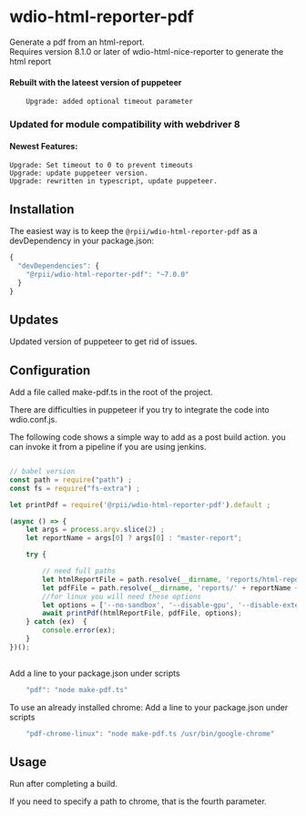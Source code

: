 # wdio-html-reporter-pdf
Generate a pdf from an html-report.  
Requires version 8.1.0 or later of wdio-html-nice-reporter to generate the html report
#### Rebuilt with the lateest version of puppeteer
        Upgrade: added optional timeout parameter
### Updated for module compatibility with webdriver 8
#### Newest Features:

    Upgrade: Set timeout to 0 to prevent timeouts
    Upgrade: update puppeteer version.  
    Upgrade: rewritten in typescript, update puppeteer.  


## Installation

The easiest way is to keep the `@rpii/wdio-html-reporter-pdf` as a devDependency in your package.json:

```javascript
{
  "devDependencies": {
    "@rpii/wdio-html-reporter-pdf": "~7.0.0"
  }
}
```
## Updates

Updated version of puppeteer to get rid of issues.


## Configuration
Add a file called make-pdf.ts in the root of the project.

There are difficulties in puppeteer if you try to integrate the code into wdio.conf.js.

The following code shows a simple way to add as a post build action.  you can invoke it from a pipeline if you are using jenkins.


```javascript / babel

// babel version
const path = require("path") ;
const fs = require("fs-extra") ;

let printPdf = require('@rpii/wdio-html-reporter-pdf').default ;

(async () => {
    let args = process.argv.slice(2) ;
    let reportName = args[0] ? args[0] : "master-report";

    try {

        // need full paths
        let htmlReportFile = path.resolve(__dirname, 'reports/html-reports/' + reportName + '.html');
        let pdfFile = path.resolve(__dirname, 'reports/' + reportName + '.pdf');
        //for linux you will need these options
        let options = ['--no-sandbox', '--disable-gpu', '--disable-extensions'];
        await printPdf(htmlReportFile, pdfFile, options);
    } catch (ex)  {
        console.error(ex);
    }
})();
    
``` 

Add a line to your package.json under scripts
```javascript
    "pdf": "node make-pdf.ts"
``` 
To use an already installed chrome:  Add a line to your package.json under scripts

```javascript
    "pdf-chrome-linux": "node make-pdf.ts /usr/bin/google-chrome"
``` 

## Usage
Run after completing a build.

If you need to specify a path to chrome, that is the fourth parameter.